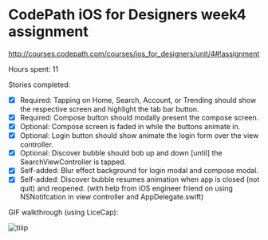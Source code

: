 # CodePath iOS for Designers week4 assignment 
http://courses.codepath.com/courses/ios_for_designers/unit/4#!assignment

Hours spent: 11

Stories completed:

* [x] Required: Tapping on Home, Search, Account, or Trending should show the respective screen and highlight the tab bar button.
* [x] Required: Compose button should modally present the compose screen.
* [x] Optional: Compose screen is faded in while the buttons animate in.
* [x] Optional: Login button should show animate the login form over the view controller.
* [x] Optional: Discover bubble should bob up and down [until] the SearchViewController is tapped.
* [x] Self-added: Blur effect background for login modal and compose modal.
* [x] Self-added: Discover bubble resumes animation when app is closed (not quit) and reopened. (with help from iOS engineer friend on using NSNotifcation in view controller and AppDelegate.swift)

GIF walkthrough (using LiceCap):

![tiiip](https://raw.githubusercontent.com/yinanq/CodePath-wk4-Tumblr/master/CodePath-wk4-Tumblr.gif)
